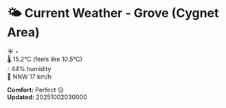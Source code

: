 # 🌤️ Current Weather - Grove (Cygnet Area)

☀️ **-**  
🌡️ 15.2°C (feels like 10.5°C)  
💧 44% humidity  
💨 NNW 17 km/h  

**Comfort:** Perfect 😌  
**Updated:** 20251002030000
